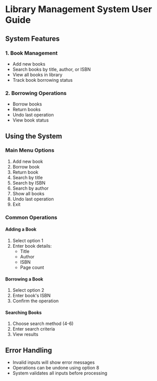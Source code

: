 # Library Management System User Guide

## System Features

### 1. Book Management
- Add new books
- Search books by title, author, or ISBN
- View all books in library
- Track book borrowing status

### 2. Borrowing Operations
- Borrow books
- Return books
- Undo last operation
- View book status

## Using the System

### Main Menu Options
1. Add new book
2. Borrow book
3. Return book
4. Search by title
5. Search by ISBN
6. Search by author
7. Show all books
8. Undo last operation
0. Exit

### Common Operations

#### Adding a Book
1. Select option 1
2. Enter book details:
   - Title
   - Author
   - ISBN
   - Page count

#### Borrowing a Book
1. Select option 2
2. Enter book's ISBN
3. Confirm the operation

#### Searching Books
1. Choose search method (4-6)
2. Enter search criteria
3. View results

## Error Handling
- Invalid inputs will show error messages
- Operations can be undone using option 8
- System validates all inputs before processing
